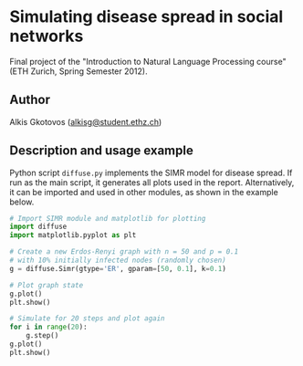 Simulating disease spread in social networks
============================================
Final project of the "Introduction to Natural Language Processing course"
(ETH Zurich, Spring Semester 2012).

Author
------
Alkis Gkotovos (<alkisg@student.ethz.ch>)

Description and usage example
-----------------------------
Python script `diffuse.py` implements the SIMR model for disease spread.
If run as the main script, it generates all plots used in the report.
Alternatively, it can be imported and used in other modules, as shown
in the example below.

```python
# Import SIMR module and matplotlib for plotting
import diffuse
import matplotlib.pyplot as plt

# Create a new Erdos-Renyi graph with n = 50 and p = 0.1
# with 10% initially infected nodes (randomly chosen)
g = diffuse.Simr(gtype='ER', gparam=[50, 0.1], k=0.1)

# Plot graph state
g.plot()
plt.show()

# Simulate for 20 steps and plot again
for i in range(20):
    g.step()
g.plot()
plt.show()
```